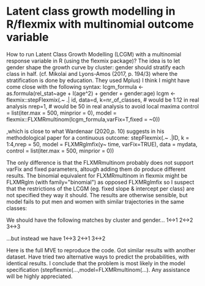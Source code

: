 
# Latent class growth modelling in R/flexmix with multinomial outcome variable

How to run Latent Class Growth Modelling (LCGM) with a multinomial response variable in R (using the flexmix package)?
The idea is to let gender shape the growth curve by cluster: gender should stratify each class in half. (cf. Mikolai and Lyons-Amos (2017, p. 194/3) where the stratification is done by education. They used Mplus)
I think I might have come close with the following syntax:
lcgm_formula <- as.formula(rel_stat~age + I(age^2) + gender + gender:age)
lcgm <- flexmix::stepFlexmix(.~ .| id,
                         data=d,
                         k=nr_of_classes,       # would be 1:12 in real analysis
                         nrep=1,                # would be 50 in real analysis to avoid local maxima
                         control = list(iter.max = 500, minprior = 0),
                         model = flexmix::FLXMRmultinom(lcgm_formula,varFix=T,fixed = ~0))

,which is close to what Wardenaar (2020,p. 10) suggests in his methodological paper for a continuous outcome:
stepFlexmix(.~ .|ID, k = 1:4,nrep = 50, model = FLXMRglmfix(y~ time, varFix=TRUE), data = mydata, control = list(iter.max = 500, minprior = 0)) 

The only difference is that the FLXMRmultinom probably does not support varFix and fixed parameters, altough adding them do produce different results. The binomial equivalent for FLXMRmultinom in flexmix might be FLXMRglm (with family="binomial") as opposed FLXMRglmfix so I suspect that the restrictions of the LCGM (eg. fixed slope & intercept per class) are not specified they way it should.
The results are otherwise sensible, but model fails to put men and women with similar trajectories in the same classes:

We should have the following matches by cluster and gender...
1<->1
2<->2
3<->3

...but instead we have
1<->3
2<->1
3<->2

Here is the full MVE to reproduce the code.
Got similar results with another dataset. Have tried two alternative ways to predict the probabilities, with identical results. I conclude that the problem is most likely in the model specification (stepflexmix(...,model=FLXMRmultinom(...).
Any assistance will be highly appreciated.

        